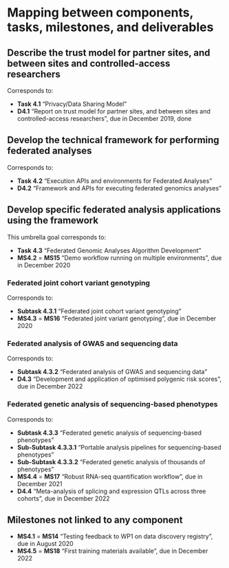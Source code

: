 # Mapping between components, tasks, milestones, and deliverables

## Describe the trust model for partner sites, and between sites and controlled-access researchers
Corresponds to:
* **Task 4.1** “Privacy/Data Sharing Model”
* **D4.1** “Report on trust model for partner sites, and between sites and controlled-access researchers”, due in December 2019, done

## Develop the technical framework for performing federated analyses
Corresponds to:
* **Task 4.2** “Execution APIs and environments for Federated Analyses”
* **D4.2** “Framework and APIs for executing federated genomics analyses”

## Develop specific federated analysis applications using the framework
This umbrella goal corresponds to:
* **Task 4.3** “Federated Genomic Analyses Algorithm Development”
* **MS4.2** = **MS15** “Demo workflow running on multiple environments”, due in December 2020

### Federated joint cohort variant genotyping
Corresponds to:
* **Subtask 4.3.1** “Federated joint cohort variant genotyping”
* **MS4.3** = **MS16** “Federated joint variant genotyping”, due in December 2020

### Federated analysis of GWAS and sequencing data
Corresponds to:
* **Subtask 4.3.2** “Federated analysis of GWAS and sequencing data”
* **D4.3** “Development and application of optimised polygenic risk scores”, due in December 2022

### Federated genetic analysis of sequencing-based phenotypes
Corresponds to:
* **Subtask 4.3.3** “Federated genetic analysis of sequencing-based phenotypes”
* **Sub-Subtask 4.3.3.1** “Portable analysis pipelines for sequencing-based phenotypes”
* **Sub-Subtask 4.3.3.2** “Federated genetic analysis of thousands of phenotypes”
* **MS4.4** = **MS17** “Robust RNA-seq quantification workflow”, due in December 2021
* **D4.4** “Meta-analysis of splicing and expression QTLs across three cohorts”, due in December 2022

## Milestones not linked to any component
* **MS4.1** = **MS14** “Testing feedback to WP1 on data discovery registry”, due in August 2020
* **MS4.5** = **MS18** “First training materials available”, due in December 2022
